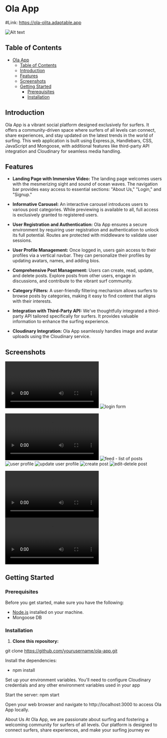 # Ola App
#Link: https://ola-olita.adaptable.app

![Alt text](public/images/logo-green-login.png)


## Table of Contents

- [Ola App](#ola-app)
  - [Table of Contents](#table-of-contents)
  - [Introduction](#introduction)
  - [Features](#features)
  - [Screenshots](#screenshots)
  - [Getting Started](#getting-started)
    - [Prerequisites](#prerequisites)
    - [Installation](#installation)

## Introduction

Ola App is a vibrant social platform designed exclusively for surfers. It offers a community-driven space where surfers of all levels can connect, share experiences, and stay updated on the
 latest trends in the world of surfing. This web application is built using Express.js, Handlebars, CSS, JavaScript and Mongoose, with additional features like third-party API integration and Cloudinary for seamless media handling.

## Features

- **Landing Page with Immersive Video:** The landing page welcomes users with the mesmerizing sight and sound of ocean waves. The navigation bar provides easy access to essential 
sections: "About Us," "Login," and "Signup."

- **Informative Carousel:** An interactive carousel introduces users to various post categories. While previewing is available to all, full access is exclusively granted to registered users.

- **User Registration and Authentication:** Ola App ensures a secure environment by requiring user registration and authentication to unlock its full potential. Routes are protected with 
middleware to validate user sessions.

- **User Profile Management:** Once logged in, users gain access to their profiles via a vertical navbar. They can personalize their profiles by updating avatars, names, and adding bios.

- **Comprehensive Post Management:** Users can create, read, update, and delete posts. Explore posts from other users, engage in discussions, and contribute to the vibrant surf 
community.

- **Category Filters:** A user-friendly filtering mechanism allows surfers to browse posts by categories, making it easy to find content that aligns with their interests.

- **Integration with Third-Party API:** We've thoughtfully integrated a third-party API tailored specifically for surfers. It provides valuable information to enhance the surfing experience.

- **Cloudinary Integration:** Ola App seamlessly handles image and avatar uploads using the Cloudinary service.

## Screenshots

<!-- ![homepage](public/images/readme-img/homepage.png) -->
![homepage](public/images/readme-img/home_page.mp4)
![login form](public/images/readme-img/login.png)
<!-- ![signup form](public/images/readme-img/signup.png) -->
![signup form](public/images/readme-img/signup_video.mp4)
![feed - list of posts](public/images/readme-img/feed_category.png)
![user profile](public/images/readme-img/profile.png)
![update user profile](public/images/readme-img/update-profile.png)
![create post](public/images/readme-img/create_post.png)
![edit-detele post](public/images/readme-img/edit_post.png)
<!-- ![eror404](public/images/readme-img/error404.png) -->
![eror404](public/images/readme-img/404_video.mp4)
![eror500](public/images/readme-img/500-error_page.mp4)

## Getting Started

### Prerequisites

Before you get started, make sure you have the following:

- [Node.js](https://nodejs.org/) installed on your machine.
- Mongoose DB

### Installation

1. **Clone this repository:**

git clone https://github.com/yourusername/ola-app.git

Install the dependencies:

* npm install

Set up your environment variables. You'll need to configure Cloudinary credentials and any other environment variables used in your app

Start the server: npm start

Open your web browser and navigate to http://localhost:3000 to access Ola App locally.

About Us
At Ola App, we are passionate about surfing and fostering a welcoming community for surfers of all levels. Our platform is designed to connect surfers, share experiences, and make your surfing journey ev

